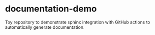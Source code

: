 # documentation-demo
Toy repository to demonstrate sphinx integration with GitHub actions to automatically generate documentation.
